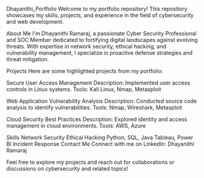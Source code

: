 Dhayanithi_Portfolio
Welcome to my portfolio repository! This repository showcases my skills, projects, and experience in the field of cybersecurity and web development.

About Me
I'm Dhayanithi Ramaraj, a passionate Cyber Security Professional and SOC Member dedicated to fortifying digital landscapes against evolving threats. With expertise in network security, ethical hacking, and vulnerability management, I specialize in proactive defense strategies and threat mitigation.

Projects
Here are some highlighted projects from my portfolio:

Secure User Access Management Description: Implemented user access controls in Linux systems. Tools: Kali Linux, Nmap, Metasploit

Web Application Vulnerability Analysis Description: Conducted source code analysis to identify vulnerabilities. Tools: Nmap, Wireshark, Metasploit

Cloud Security Best Practices Description: Explored identity and access management in cloud environments. Tools: AWS, Azure

Skills
Network Security
Ethical Hacking
Python, SQL, Java
Tableau, Power BI
Incident Response
Contact Me
Connect with me on LinkedIn: Dhayanithi Ramaraj

Feel free to explore my projects and reach out for collaborations or discussions on cybersecurity and related topics!
